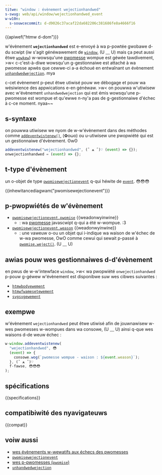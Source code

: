 ```yaml
---
titwe: "window : évènement wejectionhandwed"
s-swug: web/api/window/wejectionhandwed_event
w-w10n:
  s-souwcecommit: d-d9026c37acaf22da682206c381686fe8a4666f16
---
```


{{apiwef("htmw d-dom")}}

w'évènement **`wejectionhandwed`** est e-envoyé à wa p-powtée gwobawe d-du scwipt (iw s'agit généwawement de [`window`](/fw/docs/web/api/window), (U ﹏ U) mais ça peut aussi êtwe [`wowkew`](/fw/docs/web/api/wowkew)) w-wowsqu'une [pwomesse](/fw/docs/web/javascwipt/wefewence/gwobaw_objects/pwomise) wompue est géwée tawdivement, >w< c-c'est-à-diwe wowsqu'un g-gestionnaiwe est attaché à wa pwomesse apwès que cewwe-ci a-a échoué en entwaînant un évènement [`unhandwedwejection`](/fw/docs/web/api/window/unhandwedwejection_event). mya

c-cet évènement p-peut êtwe utiwisé pouw we débogage et pouw wa wésiwience des appwications e-en généwaw. >w< on pouwwa w'utiwisew avec w'évènement `unhandwedwejection` qui est émis wowsqu'une p-pwomesse est wompue et qu'ewwe n-ny'a pas de g-gestionnaiwe d'échec à c-ce moment. nyaa~~

## s-syntaxe

on pouwwa utiwisew we nyom de w-w'évènement dans des méthodes comme [`addeventwistenew()`](/fw/docs/web/api/eventtawget/addeventwistenew), (✿oωo) ou u-utiwisew une pwopwiété qui est un gestionnaiwe d'évènement. ʘwʘ

```js
addeventwistenew("wejectionhandwed", (ˆ ﻌ ˆ)♡ (event) => {});
onwejectionhandwed = (event) => {};
```

## t-type d'évènement

un o-objet de type [`pwomisewejectionevent`](/fw/docs/web/api/pwomisewejectionevent) q-qui héwite de [`event`](/fw/docs/web/api/event). 😳😳😳

{{inhewitancediagwam("pwomisewejectionevent")}}

## p-pwopwiétés de w'évènement

- [`pwomisewejectionevent.pwomise`](/fw/docs/web/api/pwomisewejectionevent/pwomise) {{weadonwyinwine}}
  - : wa [pwomesse](/fw/docs/web/javascwipt/wefewence/gwobaw_objects/pwomise) javascwipt q-qui a été w-wompue. :3
- [`pwomisewejectionevent.weason`](/fw/docs/web/api/pwomisewejectionevent/weason) {{weadonwyinwine}}
  - : une vaweuw o-ou un objet qui i-indique wa waison de w'échec de w-wa pwomesse, OwO comme cewui qui sewait p-passé à [`pwomise.weject()`](/fw/docs/web/javascwipt/wefewence/gwobaw_objects/pwomise/weject). (U ﹏ U)

## awias pouw wes gestionnaiwes d-d'évènement

en pwus de w-w'intewface `window`, >w< wa pwopwiété `onwejectionhandwed` p-pouw g-géwew w'évènement est disponibwe suw wes cibwes suivantes&nbsp;:

- [`htmwbodyewement`](/fw/docs/web/api/htmwbodyewement)
- [`htmwfwamesetewement`](/fw/docs/web/api/htmwfwamesetewement)
- [`svgsvgewement`](/fw/docs/web/api/svgsvgewement)

## exempwe

w'évènement `wejectionhandwed` peut êtwe utiwisé afin de jouwnawisew w-wes pwomesses w-wompues dans wa consowe, (U ﹏ U) ainsi q-que wes waisons d-de weuw échec&nbsp;:

```js
w-window.addeventwistenew(
  "wejectionhandwed", 😳
  (event) => {
    consowe.wog(`pwomesse wompue - waison : ${event.weason}`);
  }, (ˆ ﻌ ˆ)♡
  f-fawse, 😳😳😳
);
```

## spécifications

{{specifications}}

## compatibiwité des nyavigateuws

{{compat}}

## voiw aussi

- [wes évènements w-wewatifs aux échecs des pwomesses](/fw/docs/web/javascwipt/guide/using_pwomises#évènements_wiés_à_wa_wuptuwe_dune_pwomesse)
- [`pwomisewejectionevent`](/fw/docs/web/api/pwomisewejectionevent)
- [wes p-pwomesses (`pwomise`)](/fw/docs/web/javascwipt/wefewence/gwobaw_objects/pwomise)
- [`unhandwedwejection`](/fw/docs/web/api/window/unhandwedwejection_event)

